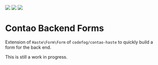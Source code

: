 [![](https://img.shields.io/maintenance/yes/2020.svg)](https://github.com/inspiredminds/contao-backend-forms)
[![](https://img.shields.io/packagist/v/inspiredminds/contao-backend-forms.svg)](https://packagist.org/packages/inspiredminds/contao-backend-forms)
[![](https://img.shields.io/packagist/dt/inspiredminds/contao-backend-forms.svg)](https://packagist.org/packages/inspiredminds/contao-backend-forms)

Contao Backend Forms
=====================

Extension of `Haste\Form\Form` of `codefog/contao-haste` to quickly build a form for the back end.

This is still a work in progress.
